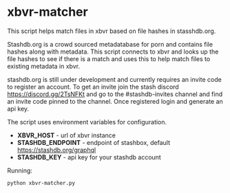 # xbvr-matcher
This script helps match files in xbvr based on file hashes in stasshdb.org.

Stashdb.org is a crowd sourced metadatabase for porn and contains file hashes along with metadata.
This script connects to xbvr and looks up the file hashes to see if there is a match and uses this to help match files to existing metadata in xbvr.

stashdb.org is still under development and currently requires an invite code to register an account.
To get an invite join the stash discord https://discord.gg/2TsNFKt and go to the #stashdb-invites channel and find an invite code pinned to the channel.
Once registered login and generate an api key.

The script uses environment variables for configuration.
* **XBVR_HOST** - url of xbvr instance
* **STASHDB_ENDPOINT** - endpoint of stashbox, default https://stashdb.org/graphql
* **STASHDB_KEY** - api key for your stashdb account

Running:

```python xbvr-matcher.py```